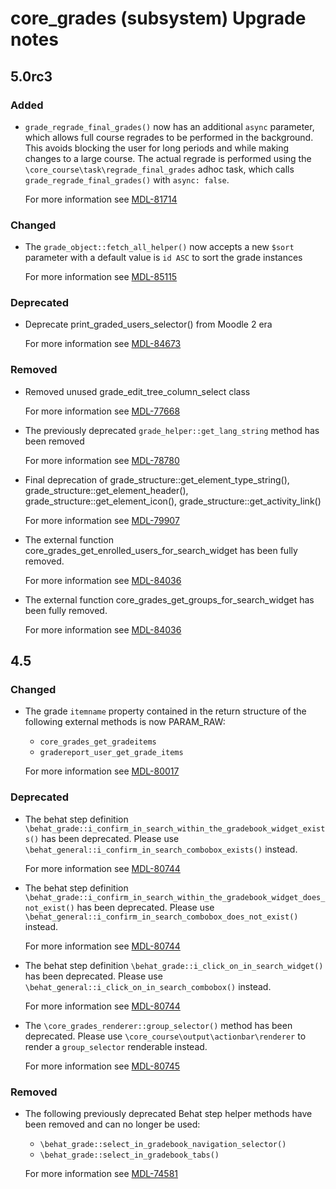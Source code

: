 # core_grades (subsystem) Upgrade notes

## 5.0rc3

### Added

- `grade_regrade_final_grades()` now has an additional `async` parameter, which allows full course
  regrades to be performed in the background. This avoids blocking the user for long periods and
  while making changes to a large course. The actual regrade is performed using the
  `\core_course\task\regrade_final_grades` adhoc task, which calls `grade_regrade_final_grades()`
  with `async: false`.

  For more information see [MDL-81714](https://tracker.moodle.org/browse/MDL-81714)

### Changed

- The `grade_object::fetch_all_helper()` now accepts a new `$sort` parameter with a default value is `id ASC` to sort the grade instances

  For more information see [MDL-85115](https://tracker.moodle.org/browse/MDL-85115)

### Deprecated

- Deprecate print_graded_users_selector() from Moodle 2 era

  For more information see [MDL-84673](https://tracker.moodle.org/browse/MDL-84673)

### Removed

- Removed unused grade_edit_tree_column_select class

  For more information see [MDL-77668](https://tracker.moodle.org/browse/MDL-77668)
- The previously deprecated `grade_helper::get_lang_string` method has been removed

  For more information see [MDL-78780](https://tracker.moodle.org/browse/MDL-78780)
- Final deprecation of
    grade_structure::get_element_type_string(),
    grade_structure::get_element_header(),
    grade_structure::get_element_icon(),
    grade_structure::get_activity_link()

  For more information see [MDL-79907](https://tracker.moodle.org/browse/MDL-79907)
- The external function core_grades_get_enrolled_users_for_search_widget has been fully removed.

  For more information see [MDL-84036](https://tracker.moodle.org/browse/MDL-84036)
- The external function core_grades_get_groups_for_search_widget has been fully removed.

  For more information see [MDL-84036](https://tracker.moodle.org/browse/MDL-84036)

## 4.5

### Changed

- The grade `itemname` property contained in the return structure of the following external methods is now PARAM_RAW:
    - `core_grades_get_gradeitems`
    - `gradereport_user_get_grade_items`

  For more information see [MDL-80017](https://tracker.moodle.org/browse/MDL-80017)

### Deprecated

- The behat step definition `\behat_grade::i_confirm_in_search_within_the_gradebook_widget_exists()` has been deprecated. Please use `\behat_general::i_confirm_in_search_combobox_exists()` instead.

  For more information see [MDL-80744](https://tracker.moodle.org/browse/MDL-80744)
- The behat step definition `\behat_grade::i_confirm_in_search_within_the_gradebook_widget_does_not_exist()` has been deprecated. Please use `\behat_general::i_confirm_in_search_combobox_does_not_exist()` instead.

  For more information see [MDL-80744](https://tracker.moodle.org/browse/MDL-80744)
- The behat step definition `\behat_grade::i_click_on_in_search_widget()` has been deprecated. Please use `\behat_general::i_click_on_in_search_combobox()` instead.

  For more information see [MDL-80744](https://tracker.moodle.org/browse/MDL-80744)
- The `\core_grades_renderer::group_selector()` method has been deprecated. Please use `\core_course\output\actionbar\renderer` to render a `group_selector` renderable instead.

  For more information see [MDL-80745](https://tracker.moodle.org/browse/MDL-80745)

### Removed

- The following previously deprecated Behat step helper methods have been removed and can no longer be used:
   - `\behat_grade::select_in_gradebook_navigation_selector()`
   - `\behat_grade::select_in_gradebook_tabs()`

  For more information see [MDL-74581](https://tracker.moodle.org/browse/MDL-74581)
